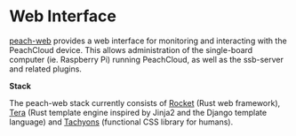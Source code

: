 # Web Interface

[peach-web](https://github.com/peachcloud/peach-web) provides a web interface for monitoring and interacting with the PeachCloud device. This allows administration of the single-board computer (ie. Raspberry Pi) running PeachCloud, as well as the ssb-server and related plugins.

**Stack**

The peach-web stack currently consists of [Rocket](https://rocket.rs/) (Rust web framework), [Tera](https://tera.netlify.com/docs/installation/) (Rust template engine inspired by Jinja2 and the Django template language) and [Tachyons](https://tachyons.io/) (functional CSS library for humans).
